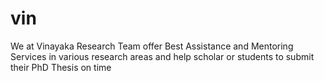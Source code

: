 # vin
We at Vinayaka Research Team offer Best Assistance and Mentoring Services in various research areas and help scholar or students to submit their PhD Thesis on time
